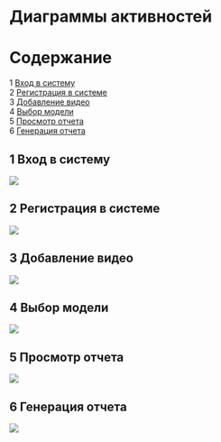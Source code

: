 # Диаграммы активностей

# Содержание
1 [Вход в систему](#1-вход-в-систему-1)    
2 [Регистрация в системе](#2-регистрация-в-системе-1)  
3 [Добавление видео](#3-добавление-видео-1)  
4 [Выбор модели](#4-выбор-модели-1)   
5 [Просмотр отчета](#5-просмотр-отчета-1)  
6 [Генерация отчета](#6-генерация-отчета-1)  

## 1 Вход в систему  
![](../diagrams/images/sign_in.png)
## 2 Регистрация в системе
![](../diagrams/images/sign_up.png)
## 3 Добавление видео  
![](../diagrams/images/add_vid.png)
## 4 Выбор модели  
![](../diagrams/images/model_choice.png)
## 5 Просмотр отчета
![](../diagrams/images/read_rep.png)  
## 6 Генерация отчета  
![](../diagrams/images/create_rep.png) 